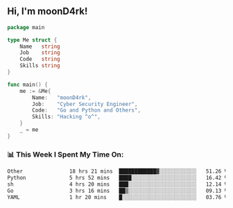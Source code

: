 <h2> Hi, I'm moonD4rk!</h2>

```go
package main

type Me struct {
	Name   string
	Job    string
	Code   string
	Skills string
}

func main() {
	me := &Me{
		Name:   "moonD4rk",
		Job:    "Cyber Security Engineer",
		Code:   "Go and Python and Others",
		Skills: "Hacking ^o^",
	}
	_ = me
}
```

<h3>📊 This Week I Spent My Time On:</h3>
<!-- <img align='right' src="https://github-readme-stats.vercel.app/api?username=moond4rk&show_icons=true&theme=radical", width="300" height="150"> -->

<!--START_SECTION:waka-->

```txt
Other               18 hrs 21 mins  ████████████▓░░░░░░░░░░░░   51.26 %
Python              5 hrs 52 mins   ████░░░░░░░░░░░░░░░░░░░░░   16.42 %
sh                  4 hrs 20 mins   ███░░░░░░░░░░░░░░░░░░░░░░   12.14 %
Go                  3 hrs 16 mins   ██▒░░░░░░░░░░░░░░░░░░░░░░   09.13 %
YAML                1 hr 20 mins    █░░░░░░░░░░░░░░░░░░░░░░░░   03.76 %
```

<!--END_SECTION:waka-->

